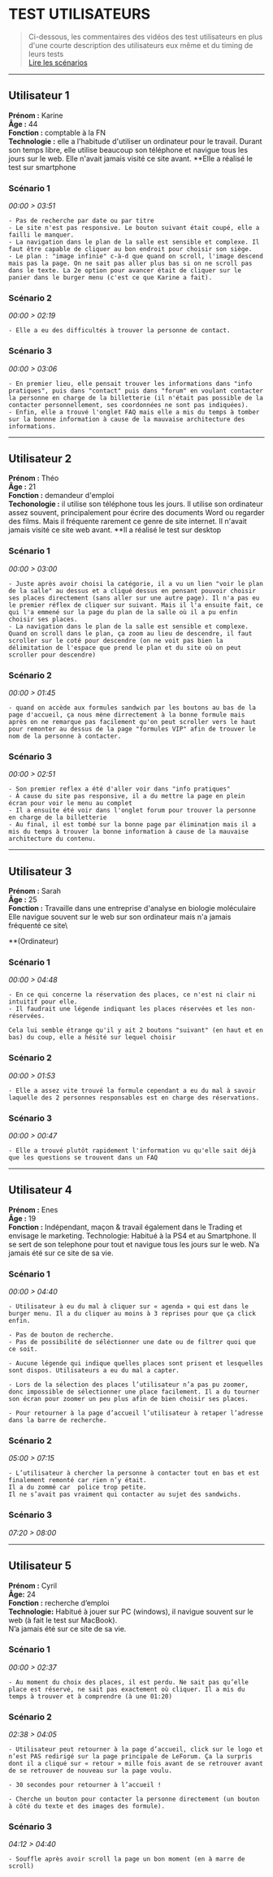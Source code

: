 # TEST UTILISATEURS

> Ci-dessous, les commentaires des vidéos des test utilisateurs en plus d'une courte description des utilisateurs eux même et du timing de leurs tests\
> [Lire les scénarios](./scenarios.md)

* * *

## Utilisateur 1
  **Prénom :**  Karine\
  **Âge :**  44\
  **Fonction :** comptable à la FN\
  **Technologie :** elle a l'habitude d'utiliser un ordinateur pour le travail. Durant son temps libre, elle utilise beaucoup son téléphone et navigue tous les jours sur le web. Elle n'avait jamais visité ce site avant.
  **Elle a réalisé le test sur smartphone

  ### Scénario 1
  *00:00 >  03:51*

    - Pas de recherche par date ou par titre
    - Le site n'est pas responsive. Le bouton suivant était coupé, elle a failli le manquer. 
    - La navigation dans le plan de la salle est sensible et complexe. Il faut être capable de cliquer au bon endroit pour choisir son siège. 
    - Le plan : "image infinie" c-à-d que quand on scroll, l'image descend mais pas la page. On ne sait pas aller plus bas si on ne scroll pas dans le texte. La 2e option pour avancer était de cliquer sur le panier dans le burger menu (c'est ce que Karine a fait). 

  ### Scénario 2

  *00:00 >  02:19*

    - Elle a eu des difficultés à trouver la personne de contact.


  ### Scénario 3

  *00:00 > 03:06*

    - En premier lieu, elle pensait trouver les informations dans "info pratiques", puis dans "contact" puis dans "forum" en voulant contacter la personne en charge de la billetterie (il n'était pas possible de la contacter personnellement, ses coordonnées ne sont pas indiquées). 
    - Enfin, elle a trouvé l'onglet FAQ mais elle a mis du temps à tomber sur la bonnne information à cause de la mauvaise architecture des informations.  

* * *

## Utilisateur 2

  **Prénom :**  Théo\
  **Âge :**  21\
  **Fonction :** demandeur d'emploi\
  **Techonologie :**  il utilise son téléphone tous les jours. Il utilise son ordinateur assez souvent, principalement pour écrire des documents Word ou regarder des films. Mais il fréquente rarement ce genre de site internet. Il n'avait jamais visité ce site web avant.
  **Il a réalisé le test sur desktop

  ### Scénario 1
  *00:00 >  03:00*

    - Juste après avoir choisi la catégorie, il a vu un lien "voir le plan de la salle" au dessus et a cliqué dessus en pensant pouvoir choisir ses places directement (sans aller sur une autre page). Il n'a pas eu le premier réflex de cliquer sur suivant. Mais il l'a ensuite fait, ce qui l'a emmené sur la page du plan de la salle où il a pu enfin choisir ses places.  
    - La navigation dans le plan de la salle est sensible et complexe. Quand on scroll dans le plan, ça zoom au lieu de descendre, il faut scroller sur le coté pour descendre (on ne voit pas bien la délimitation de l'espace que prend le plan et du site où on peut scroller pour descendre) 

  ### Scénario 2

  *00:00 >  01:45*

    - quand on accède aux formules sandwich par les boutons au bas de la page d'accueil, ça nous mène dirrectement à la bonne formule mais après on ne remarque pas facilement qu'on peut scroller vers le haut pour remonter au dessus de la page "formules VIP" afin de trouver le nom de la personne à contacter.

  ### Scénario 3

  *00:00 > 02:51*

    - Son premier reflex a été d'aller voir dans "info pratiques" 
    - À cause du site pas responsive, il a du mettre la page en plein écran pour voir le menu au complet 
    - Il a ensuite été voir dans l'onglet forum pour trouver la personne en charge de la billetterie 
    - Au final, il est tombé sur la bonne page par élimination mais il a mis du temps à trouver la bonne information à cause de la mauvaise architecture du contenu. 

* * *

## Utilisateur 3 

  **Prénom :**  Sarah\
  **Âge :**  25\
  **Fonction :** Travaille dans une entreprise d'analyse en biologie moléculaire 
  Elle navigue souvent sur le web sur son ordinateur mais n'a jamais fréquenté ce site\
 
  **(Ordinateur)
  
  ### Scénario 1
  *00:00 >  04:48*

    - En ce qui concerne la réservation des places, ce n'est ni clair ni intuitif pour elle. 
    - Il faudrait une légende indiquant les places réservées et les non-réservées.
    
    Cela lui semble étrange qu'il y ait 2 boutons "suivant" (en haut et en bas) du coup, elle a hésité sur lequel choisir

  ### Scénario 2

  *00:00 >  01:53*

    - Elle a assez vite trouvé la formule cependant a eu du mal à savoir laquelle des 2 personnes responsables est en charge des réservations.

  ### Scénario 3

  *00:00 > 00:47*

    - Elle a trouvé plutôt rapidement l'information vu qu'elle sait déjà que les questions se trouvent dans un FAQ

* * *

## Utilisateur 4

  **Prénom :**  Enes\
  **Âge :**  19\
  **Fonction :** Indépendant, maçon & travail également dans le Trading et envisage le marketing.
  Technologie: Habitué à la PS4 et au Smartphone.
  Il se sert de son telephone pour tout et navigue tous les jours sur le web.
  N’a jamais été sur ce site de sa vie.

  ### Scénario 1
  *00:00 >  04:40*

    - Utilisateur à eu du mal à cliquer sur « agenda » qui est dans le burger menu. Il a du cliquer au moins à 3 reprises pour que ça click enfin.

    - Pas de bouton de recherche.
    - Pas de possibilité de séléctionner une date ou de filtrer quoi que ce soit.

    - Aucune légende qui indique quelles places sont prisent et lesquelles sont dispos. Utilisateurs a eu du mal a capter.

    - Lors de la sélection des places l’utilisateur n’a pas pu zoomer, donc impossible de sélectionner une place facilement. Il a du tourner son écran pour zoomer un peu plus afin de bien choisir ses places.

    - Pour retourner à la page d’accueil l’utilisateur à retaper l’adresse dans la barre de recherche.

  ### Scénario 2

  *05:00 >   07:15*

    - L’utilisateur à chercher la personne à contacter tout en bas et est finalement remonté car rien n’y était.
    Il a du zommé car  police trop petite.
    Il ne s’avait pas vraiment qui contacter au sujet des sandwichs.

  ### Scénario 3

  *07:20 > 08:00*


* * *

## Utilisateur 5

  **Prénom :** Cyril\
  **Âge:** 24\
  **Fonction :** recherche d’emploi\
  **Technologie:** Habitué à jouer sur PC (windows), il navigue souvent sur le web (à fait le test sur MacBook).\
  N’a jamais été sur ce site de sa vie.


  ### Scénario 1

  *00:00 >  02:37*

    - Au moment du choix des places, il est perdu. Ne sait pas qu’elle place est réservé, ne sait pas exactement où cliquer. Il a mis du temps à trouver et à comprendre (à une 01:20)

  ### Scénario 2

  *02:38 > 04:05*

    - Utilisateur peut retourner à la page d’accueil, click sur le logo et n’est PAS redirigé sur la page principale de LeForum. Ça la surpris dont il a cliqué sur « retour » mille fois avant de se retrouver avant de se retrouver de nouveau sur la page voulu.

    - 30 secondes pour retourner à l’accueil !

    - Cherche un bouton pour contacter la personne directement (un bouton à côté du texte et des images des formule).

  ### Scénario 3

  *04:12 > 04:40*

    - Souffle après avoir scroll la page un bon moment (en à marre de scroll)
